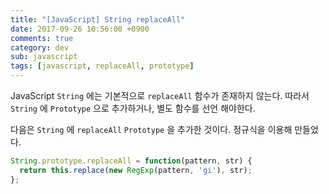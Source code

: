 ```yaml
---
title: "[JavaScript] String replaceAll"
date: 2017-09-26 10:56:00 +0900
comments: true
category: dev
sub: javascript
tags: [javascript, replaceAll, prototype]
---
```


JavaScript `String` 에는 기본적으로 `replaceAll` 함수가 존재하지 않는다. 따라서 `String` 에 `Prototype` 으로 추가하거나, 별도 함수를 선언 해야한다.

다음은 `String` 에 `replaceAll` `Prototype` 을 추가한 것이다. 정규식을 이용해 만들었다.

```js
String.prototype.replaceAll = function(pattern, str) {
  return this.replace(new RegExp(pattern, 'gi'), str);
};
```
